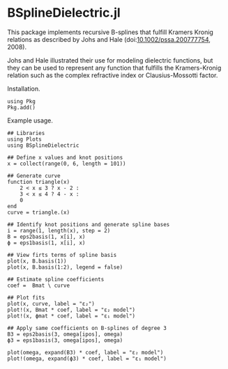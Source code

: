 BSplineDielectric.jl
==============

This package implements recursive B-splines that fulfill Kramers Kronig relations as described by Johs and Hale (doi:[10.1002/pssa.200777754](https://doi.org/10.1002/pssa.200777754), 2008). 

Johs and Hale illustrated their use for modeling dielectric functions, but they can be used to represent any function that fulfills the Kramers-Kronig relation such as the complex refractive index or Clausius-Mossotti factor.

Installation.
```{julia}
using Pkg
Pkg.add()
```

Example usage.
```{julia}
## Libraries
using Plots
using BSplineDielectric

## Define x values and knot positions
x = collect(range(0, 6, length = 101))

## Generate curve
function triangle(x)
    2 < x ≤ 3 ? x - 2 :
    3 < x ≤ 4 ? 4 - x :
    0
end
curve = triangle.(x)

## Identify knot positions and generate spline bases
i = range(1, length(x), step = 2)
B = eps2basis(1, x[i], x)
ϕ = eps1basis(1, x[i], x)

## View firts terms of spline basis
plot(x, B.basis(1))
plot(x, B.basis(1:2), legend = false)

## Estimate spline coefficients
coef =  Bmat \ curve

## Plot fits
plot(x, curve, label = "ε₂")
plot!(x, Bmat * coef, label = "ε₂ model")
plot!(x, ϕmat * coef, label = "ε₁ model")

## Apply same coefficients on B-splines of degree 3
B3 = eps2basis(3, omega[ipos], omega)
ϕ3 = eps1basis(3, omega[ipos], omega)

plot(omega, expand(B3) * coef, label = "ε₂ model")
plot!(omega, expand(ϕ3) * coef, label = "ε₁ model")
```
